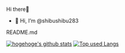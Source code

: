 Hi there👋
- 👋 Hi, I’m @shibushibu283
<!---
- 👀 I’m interested in ...
- 🌱 I’m currently learning ...
- 💞️ I’m looking to collaborate on ...
- 📫 How to reach me ...
--->
README.md
<!-- リポジトリステータス -->
[![hogehoge's github stats](https://github-readme-stats.vercel.app/api?username=shibushibu283&hide=contribs&count_private=true&show_icons=true&theme=tokyonight)](https://github.com/shibushibu283/)
[![Top used Langs](https://github-readme-stats.vercel.app/api/top-langs/?username=shibushibu283&layout=compact&theme=tokyonight)](https://github.com/shibushibu283/)
<!---
shibushibu283/shibushibu283 is a ✨ special ✨ repository because its `README.md` (this file) appears on your GitHub profile.
You can click the Preview link to take a look at your changes.
--->
